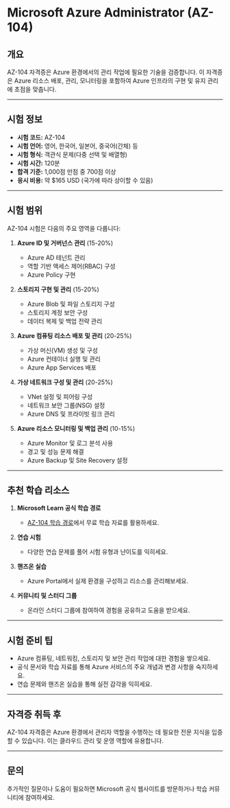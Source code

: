 # Microsoft Azure Administrator (AZ-104)

## **개요**
AZ-104 자격증은 Azure 환경에서의 관리 작업에 필요한 기술을 검증합니다. 이 자격증은 Azure 리소스 배포, 관리, 모니터링을 포함하여 Azure 인프라의 구현 및 유지 관리에 초점을 맞춥니다.

---

## **시험 정보**
- **시험 코드:** AZ-104  
- **시험 언어:** 영어, 한국어, 일본어, 중국어(간체) 등  
- **시험 형식:** 객관식 문제(다중 선택 및 배열형)  
- **시험 시간:** 120분  
- **합격 기준:** 1,000점 만점 중 700점 이상  
- **응시 비용:** 약 $165 USD (국가에 따라 상이할 수 있음)  

---

## **시험 범위**
AZ-104 시험은 다음의 주요 영역을 다룹니다:

1. **Azure ID 및 거버넌스 관리** (15-20%)  
   - Azure AD 테넌트 관리  
   - 역할 기반 액세스 제어(RBAC) 구성  
   - Azure Policy 구현  

2. **스토리지 구현 및 관리** (15-20%)  
   - Azure Blob 및 파일 스토리지 구성  
   - 스토리지 계정 보안 구성  
   - 데이터 복제 및 백업 전략 관리  

3. **Azure 컴퓨팅 리소스 배포 및 관리** (20-25%)  
   - 가상 머신(VM) 생성 및 구성  
   - Azure 컨테이너 실행 및 관리  
   - Azure App Services 배포  

4. **가상 네트워크 구성 및 관리** (20-25%)  
   - VNet 설정 및 피어링 구성  
   - 네트워크 보안 그룹(NSG) 설정  
   - Azure DNS 및 프라이빗 링크 관리  

5. **Azure 리소스 모니터링 및 백업 관리** (10-15%)  
   - Azure Monitor 및 로그 분석 사용  
   - 경고 및 성능 문제 해결  
   - Azure Backup 및 Site Recovery 설정  

---

## **추천 학습 리소스**
1. **Microsoft Learn 공식 학습 경로**  
   - [AZ-104 학습 경로](https://learn.microsoft.com/)에서 무료 학습 자료를 활용하세요.  

2. **연습 시험**  
   - 다양한 연습 문제를 풀어 시험 유형과 난이도를 익히세요.  

3. **핸즈온 실습**  
   - Azure Portal에서 실제 환경을 구성하고 리소스를 관리해보세요.  

4. **커뮤니티 및 스터디 그룹**  
   - 온라인 스터디 그룹에 참여하여 경험을 공유하고 도움을 받으세요.  

---

## **시험 준비 팁**
- Azure 컴퓨팅, 네트워킹, 스토리지 및 보안 관리 작업에 대한 경험을 쌓으세요.  
- 공식 문서와 학습 자료를 통해 Azure 서비스의 주요 개념과 변경 사항을 숙지하세요.  
- 연습 문제와 핸즈온 실습을 통해 실전 감각을 익히세요.  

---

## **자격증 취득 후**
AZ-104 자격증은 Azure 환경에서 관리자 역할을 수행하는 데 필요한 전문 지식을 입증할 수 있습니다. 이는 클라우드 관리 및 운영 역할에 유용합니다.

---

## **문의**
추가적인 질문이나 도움이 필요하면 Microsoft 공식 웹사이트를 방문하거나 학습 커뮤니티에 참여하세요.
